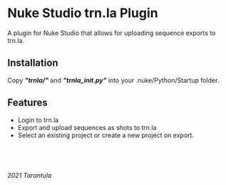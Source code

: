 # Nuke Studio trn.la Plugin
A plugin for Nuke Studio that allows for uploading sequence exports to trn.la.

## Installation
Copy __*"trnla/"*__ and __*"trnla_init.py"*__ into your .nuke/Python/Startup folder.

## Features
- Login to trn.la
- Export and upload sequences as shots to trn.la
- Select an existing project or create a new project on export.
&nbsp;  
&nbsp;  
&nbsp;  
#
_2021 Tarantula_ 
